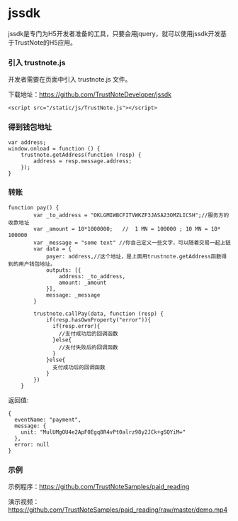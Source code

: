 # jssdk

jssdk是专门为H5开发者准备的工具，只要会用jquery，就可以使用jssdk开发基于TrustNote的H5应用。

### 引入 trustnote.js

开发者需要在页面中引入 trustnote.js 文件。

下载地址：https://github.com/TrustNoteDeveloper/jssdk

```
<script src="/static/js/TrustNote.js"></script>
```

### 得到钱包地址

```
var address;
window.onload = function () {
    trustnote.getAddress(function (resp) {
        address = resp.message.address;
    });
}
```

### 转账

```
function pay() {
        var _to_address = "OKLGMIWBCFITVWKZF3JASA23OMZLICSH";//服务方的收款地址
        var _amount = 10*1000000;   //  1 MN = 100000 ; 10 MN = 10* 100000
        var _message = "some text" //你自己定义一些文字，可以随着交易一起上链
        var data = {
            payer: address,//这个地址，是上面用trustnote.getAddress函数得到的用户钱包地址。
            outputs: [{
                address: _to_address,
                amount: _amount
            }],
            message: _message
        }
        
        trustnote.callPay(data, function (resp) {
            if(resp.hasOwnProperty("error")){
              if(resp.error){
                //支付成功后的回调函数
              }else{
                //支付失败后的回调函数
              }
            }else{
              支付成功后的回调函数
            }
        })
    }
```

返回值:

```
{
  eventName: "payment",
  message: {
    unit: "MulUMgOU4e2ApF0Egq8R4vPt0alrz98y2JCk+gSQYiM="
  },
  error: null
}
```
### 示例

示例程序：https://github.com/TrustNoteSamples/paid_reading

演示视频：https://github.com/TrustNoteSamples/paid_reading/raw/master/demo.mp4
